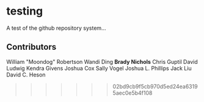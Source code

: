 # testing
A test of the github repository system...

## Contributors
William "Moondog" Robertson
Wandi Ding
**Brady Nichols**
Chris Guptil
David Ludwig
Kendra Givens
Joshua Cox
Sally Vogel
Joshua L. Phillips
Jack Liu
David C. Heson
>>>>>>> 02bd9cb9f5cb970d5ed24ea63195aec0e5b4f108
